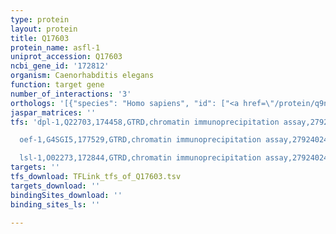 ```yaml
---
type: protein
layout: protein
title: Q17603
protein_name: asfl-1
uniprot_accession: Q17603
ncbi_gene_id: '172812'
organism: Caenorhabditis elegans
function: target gene
number_of_interactions: '3'
orthologs: '[{"species": "Homo sapiens", "id": ["<a href=\"/protein/q9nvp2\">Q9NVP2</a>", "<a href=\"/protein/q9y294\">Q9Y294</a>"]}, {"species": "Mus musculus", "id": ["<a href=\"/protein/q9cqe6\">Q9CQE6</a>", "<a href=\"/protein/q9dap7\">Q9DAP7</a>"]}, {"species": "Rattus norvegicus", "id": ["<a href=\"/protein/b0bn69\">B0BN69</a>", "<a href=\"/protein/d3zfm1\">D3ZFM1</a>"]}, {"species": "Drosophila melanogaster", "id": ["<a href=\"/protein/q9v464\">Q9V464</a>"]}, {"species": "Danio rerio", "id": ["<a href=\"/protein/q6ny34\">Q6NY34</a>", "<a href=\"/protein/q6nyy4\">Q6NYY4</a>"]}, {"species": "Saccharomyces cerevisiae", "id": ["<a href=\"/protein/p32447\">P32447</a>"]}]'
jaspar_matrices: ''
tfs: 'dpl-1,Q22703,174458,GTRD,chromatin immunoprecipitation assay,27924024%5Buid%5D,No

  oef-1,G4SGI5,177529,GTRD,chromatin immunoprecipitation assay,27924024%5Buid%5D,No

  lsl-1,O02273,172844,GTRD,chromatin immunoprecipitation assay,27924024%5Buid%5D,No'
targets: ''
tfs_download: TFLink_tfs_of_Q17603.tsv
targets_download: ''
bindingSites_download: ''
binding_sites_ls: ''

---
```

